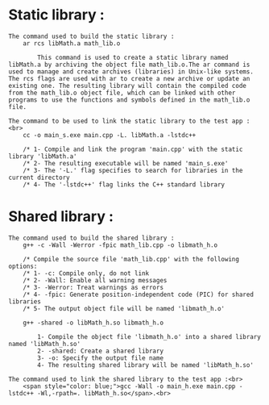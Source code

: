 # Static library :

    The command used to build the static library :
        ar rcs libMath.a math_lib.o
```
		This command is used to create a static library named libMath.a by archiving the object file math_lib.o.The ar command is used to manage and create archives (libraries) in Unix-like systems. The rcs flags are used with ar to create a new archive or update an existing one. The resulting library will contain the compiled code from the math_lib.o object file, which can be linked with other programs to use the functions and symbols defined in the math_lib.o file.
```
    The command to be used to link the static library to the test app :<br>
        cc -o main_s.exe main.cpp -L. libMath.a -lstdc++
		
        /* 1- Compile and link the program 'main.cpp' with the static library 'libMath.a'
        /* 2- The resulting executable will be named 'main_s.exe'
        /* 3- The '-L.' flag specifies to search for libraries in the current directory
        /* 4- The '-lstdc++' flag links the C++ standard library


# Shared library :

    The command used to build the shared library :
        g++ -c -Wall -Werror -fpic math_lib.cpp -o libmath_h.o

        /* Compile the source file 'math_lib.cpp' with the following options:
        /* 1- -c: Compile only, do not link
        /* 2- -Wall: Enable all warning messages
        /* 3- -Werror: Treat warnings as errors
        /* 4- -fpic: Generate position-independent code (PIC) for shared libraries
        /* 5- The output object file will be named 'libmath_h.o'

        g++ -shared -o libMath_h.so libmath_h.o
```
		1- Compile the object file 'libmath_h.o' into a shared library named 'libMath_h.so'
        2- -shared: Create a shared library
        3- -o: Specify the output file name
        4- The resulting shared library will be named 'libMath_h.so'
```		

    The command used to link the shared library to the test app :<br>
        <span style="color: blue;">gcc -Wall -o main_h.exe main.cpp -lstdc++ -Wl,-rpath=. libMath_h.so</span>.<br>
<!--
        1- Compile the source file 'main.cpp' into an executable named 'main_h.exe'
        2- -Wall: Enable all compiler warnings
        3- -o: Specify the output file name
        4- -lstdc++: Link against the C++ standard library
        5- -Wl,-rpath=. : Set the runtime search path for libraries to the current directory
        6- libMath_h.so : Link against the shared library 'libMath_h.so'
-->